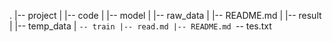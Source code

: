 .
|-- project
|   |-- code
|   |-- model
|   |-- raw_data
|   |-- README.md
|   |-- result
|   |-- temp_data
|   `-- train
|-- read.md
|-- README.md
`-- tes.txt
